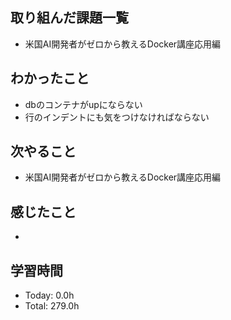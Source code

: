 ## 取り組んだ課題一覧
- 米国AI開発者がゼロから教えるDocker講座応用編
## わかったこと
- dbのコンテナがupにならない
- 行のインデントにも気をつけなければならない
## 次やること
- 米国AI開発者がゼロから教えるDocker講座応用編
## 感じたこと
- 
## 学習時間
- Today: 0.0h
- Total: 279.0h
